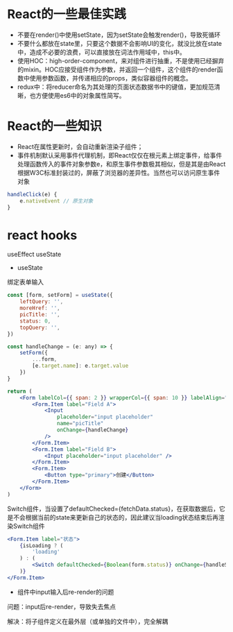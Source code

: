 # React的一些最佳实践
- 不要在render()中使用setState，因为setState会触发render()，导致死循环
- 不要什么都放在state里，只要这个数据不会影响UI的变化，就没比放在state中，造成不必要的浪费，可以直接放在词法作用域中，this中。
- 使用HOC：high-order-component，来对组件进行抽重，不是使用已经摒弃的mixin。HOC应接受组件作为参数，并返回一个组件，这个组件的render函数中使用参数函数，并传递相应的props，类似容器组件的概念。
- redux中：将reducer命名为其处理的页面状态数据书中的键值，更加规范清晰，也方便使用es6中的对象属性简写。

# React的一些知识
- React在属性更新时，会自动重新渲染子组件；
- 事件机制默认采用事件代理机制，即React仅仅在根元素上绑定事件，给事件处理函数传入的事件对象参数e，和原生事件参数极其相似，但是其是由React根据W3C标准封装过的，屏蔽了浏览器的差异性。当然也可以访问原生事件对象
```javascript
handleClick(e) {
    e.nativeEvent // 原生对象
}
```


# react hooks
useEffect
useState

- useState

绑定表单输入
```jsx
const [form, setForm] = useState({
    leftQuery: '',
    moreHref: '',
    picTitle: '',
    status: 0,
    topQuery: '',
})

const handleChange = (e: any) => {
    setForm({
        ...form,
        [e.target.name]: e.target.value
    })
}

return (
    <Form labelCol={{ span: 2 }} wrapperCol={{ span: 10 }} labelAlign="left">
        <Form.Item label="Field A">
            <Input
                placeholder="input placeholder"
                name="picTitle"
                onChange={handleChange}
            />
        </Form.Item>
        <Form.Item label="Field B">
            <Input placeholder="input placeholder" />
        </Form.Item>
        <Form.Item>
            <Button type="primary">创建</Button>
        </Form.Item>
    </Form>
)
```

Switch组件，当设置了defaultChecked={fetchData.status}，在获取数据后，它是不会根据当前的state来更新自己的状态的，因此建议当loading状态结束后再渲染Switch组件
```jsx
<Form.Item label="状态">
    {isLoading ? (
        'loading'
    ) : (
        <Switch defaultChecked={Boolean(form.status)} onChange={handleSwitch} />
    )}
</Form.Item>
```

- 组件中input输入后re-render的问题

问题：input后re-render，导致失去焦点

解决：将子组件定义在最外层（或单独的文件中），完全解耦
